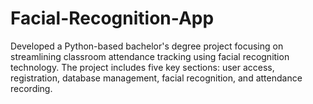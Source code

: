 # Facial-Recognition-App
Developed a Python-based bachelor's degree project focusing on streamlining classroom attendance tracking using facial recognition technology. The project includes five key sections: user access, registration, database management, facial recognition, and attendance recording.
